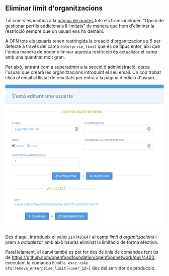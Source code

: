 ## Eliminar límit d'organitzacions

Tal com s'especifica a la [pàgina de quotes](http://katuma.org/pricing.html) tots els trams inclouen "Opció de gestionar perfils addicionals il·limitats" de manera que hem d'eliminar la restricció sempre que un usuari ens ho demani.

A OFN tots els usuaris tenen restringida la creació d'organitzacions a 5 per defecte a través del camp `enterprise_limit` que és de tipus enter, així que l'única manera de poder eliminar aquesta restricció és actualizar el camp amb una quantitat molt gran.

Per això, entrant com a superadmin a la secció d'administració, cerca l'usuari que crearà les organitzacions introduint el seu email. Un cop trobat clica al email al llistat de resultats per entra a la pàgina d'edició d'usuari.

![Edició d'usuari](katuma/img/edit_user.png)

Des d'aquí, introdueix el valor `2147483647` al camp _límit d'organitzacions_ i prem a _actualitzar_ amb això hauràs eliminat la limitació de forma efectiva.

Paral·lelament, el canvi també es pot fer des de línia de comandes fent ús de https://github.com/openfoodfoundation/openfoodnetwork/pull/4400, executant la comanda `bundle exec rake ofn:remove_enterprise_limit[<user_id>]` des del servidor de producció.
